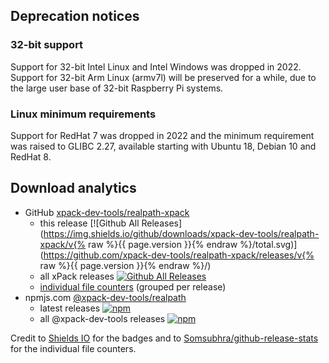 
## Deprecation notices

### 32-bit support

Support for 32-bit Intel Linux and Intel Windows was
dropped in 2022. Support for 32-bit Arm Linux (armv7l) will be preserved
for a while, due to the large user base of 32-bit Raspberry Pi systems.

### Linux minimum requirements

Support for RedHat 7 was dropped in 2022 and the
minimum requirement was raised to GLIBC 2.27, available starting
with Ubuntu 18, Debian 10 and RedHat 8.

## Download analytics

- GitHub [xpack-dev-tools/realpath-xpack](https://github.com/xpack-dev-tools/realpath-xpack/)
  - this release [![Github All Releases](https://img.shields.io/github/downloads/xpack-dev-tools/realpath-xpack/v{% raw %}{{ page.version }}{% endraw %}/total.svg)](https://github.com/xpack-dev-tools/realpath-xpack/releases/v{% raw %}{{ page.version }}{% endraw %}/)
  - all xPack releases [![Github All Releases](https://img.shields.io/github/downloads/xpack-dev-tools/realpath-xpack/total.svg)](https://github.com/xpack-dev-tools/realpath-xpack/releases/)
  - [individual file counters](https://somsubhra.github.io/github-release-stats/?username=xpack-dev-tools&repository=realpath-xpack) (grouped per release)
- npmjs.com [@xpack-dev-tools/realpath](https://www.npmjs.com/package/@xpack-dev-tools/realpath)
  - latest releases [![npm](https://img.shields.io/npm/dw/@xpack-dev-tools/realpath.svg)](https://www.npmjs.com/package/@xpack-dev-tools/realpath/)
  - all @xpack-dev-tools releases [![npm](https://img.shields.io/npm/dt/@xpack-dev-tools/realpath.svg)](https://www.npmjs.com/package/@xpack-dev-tools/realpath/)

Credit to [Shields IO](https://shields.io) for the badges and to
[Somsubhra/github-release-stats](https://github.com/Somsubhra/github-release-stats)
for the individual file counters.
